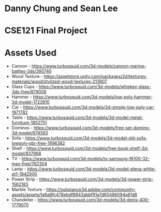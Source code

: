# Danny Chung and Sean Lee
# CSE121 Final Project

# Assets Used
- Cannon - https://www.turbosquid.com/3d-models/cannon-marine-battles-3ds/395740
- Wood Texture - https://assetstore.unity.com/packages/2d/textures-materials/wood/stylized-wood-textures-213607
- Glass Cups - https://www.turbosquid.com/3d-models/whiskey-glass-3ds-free/879008
- Hammer - https://www.turbosquid.com/3d-models/low-poly-hammer-3d-model-1723910
- Car - https://www.turbosquid.com/3d-models/3d-simple-low-poly-car-1971782
- Table - https://www.turbosquid.com/3d-models/3d-model-metal-furniture-1852751
- Dominos - https://www.turbosquid.com/3d-models/free-set-domino-3d-model/674583
- Sofa - https://www.turbosquid.com/3d-models/3d-model-old-sofa-lowpoly-pbr-free-1996382
- Shelf - https://www.turbosquid.com/3d-models/free-book-shelf-3d-model/837968
- TV - https://www.turbosquid.com/3d-models/tv-samsung-f6100-32-max-free/762304
- Lamp - https://www.turbosquid.com/3d-models/3d-model-elena-white-pt1-1842000
- Power Strip - https://www.turbosquid.com/3d-models/3d-power-strip-1562183
- Marble Texture - https://substance3d.adobe.com/community-assets/assets/fa6a8fc478ebdf8843abbf91a7d65486094a61d8
- Chandelier - https://www.turbosquid.com/3d-models/3d-denis-400-1779070